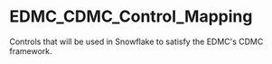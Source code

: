 # EDMC_CDMC_Control_Mapping
Controls that will be used in Snowflake to satisfy the EDMC's CDMC framework.

